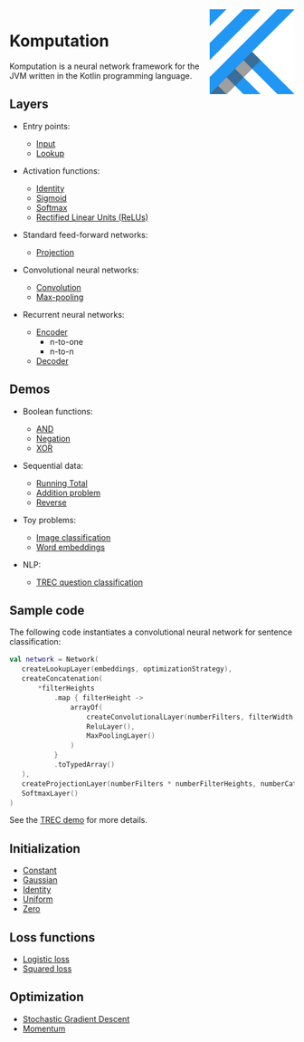 <img src="Logo.jpg" align="right" height="150" width="150" />

# Komputation

Komputation is a neural network framework for the JVM written in the Kotlin programming language.

## Layers

- Entry points:
  - [Input](./src/main/kotlin/shape/komputation/layers/entry/InputLayer.kt)
  - [Lookup](./src/main/kotlin/shape/komputation/layers/entry/LookupLayer.kt)

- Activation functions:
  - [Identity](./src/main/kotlin/shape/komputation/layers/feedforward/IdentityLayer.kt)
  - [Sigmoid](./src/main/kotlin/shape/komputation/layers/feedforward/activation/SigmoidLayer.kt)
  - [Softmax](./src/main/kotlin/shape/komputation/layers/feedforward/activation/SoftmaxLayer.kt)
  - [Rectified Linear Units (ReLUs)](./src/main/kotlin/shape/komputation/layers/feedforward/activation/ReluLayer.kt)

- Standard feed-forward networks:
  - [Projection](./src/main/kotlin/shape/komputation/layers/feedforward/projection/ProjectionLayer.kt)

- Convolutional neural networks:
  - [Convolution](./src/main/kotlin/shape/komputation/layers/feedforward/convolution/ConvolutionalLayer.kt)
  - [Max-pooling](./src/main/kotlin/shape/komputation/layers/feedforward/convolution/MaxPoolingLayer.kt)

- Recurrent neural networks:
  - [Encoder](./src/main/kotlin/shape/komputation/layers/recurrent/Encoder.kt)
    - n-to-one
    - n-to-n
  - [Decoder](./src/main/kotlin/shape/komputation/layers/recurrent/Decoder.kt)

## Demos

- Boolean functions:
  - [AND](./src/main/kotlin/shape/komputation/demos/AndSigmoid.kt)
  - [Negation](./src/main/kotlin/shape/komputation/demos/Negation.kt)
  - [XOR](./src/main/kotlin/shape/komputation/demos/Xor.kt)

- Sequential data:
  - [Running Total](./src/main/kotlin/shape/komputation/demos/RunningTotal.kt)
  - [Addition problem](./src/main/kotlin/shape/komputation/demos/AdditionProblem.kt)
  - [Reverse](./src/main/kotlin/shape/komputation/demos/Reverse.kt)

- Toy problems:
  - [Image classification](./src/main/kotlin/shape/komputation/demos/LineDemo.kt)
  - [Word embeddings](./src/main/kotlin/shape/komputation/demos/Embeddings.kt)

- NLP:
  - [TREC question classification](./src/main/kotlin/shape/komputation/demos/TREC.kt)

## Sample code

The following code instantiates a convolutional neural network for sentence classification:

 ```kotlin
val network = Network(
    createLookupLayer(embeddings, optimizationStrategy),
    createConcatenation(
        *filterHeights
            .map { filterHeight ->
                arrayOf(
                    createConvolutionalLayer(numberFilters, filterWidth, filterHeight, initializationStrategy, optimizationStrategy),
                    ReluLayer(),
                    MaxPoolingLayer()
                )
            }
            .toTypedArray()
    ),
    createProjectionLayer(numberFilters * numberFilterHeights, numberCategories, initializationStrategy, optimizationStrategy),
    SoftmaxLayer()
)
```

See the [TREC demo](./src/main/kotlin/shape/komputation/demos/TREC.kt) for more details.

## Initialization

- [Constant](./src/main/kotlin/shape/komputation/initialization/ConstantInitialization.kt)
- [Gaussian](./src/main/kotlin/shape/komputation/initialization/GaussianInitialization.kt)
- [Identity](./src/main/kotlin/shape/komputation/initialization/IdentityInitialization.kt)
- [Uniform](./src/main/kotlin/shape/komputation/initialization/UniformInitialization.kt)
- [Zero](./src/main/kotlin/shape/komputation/initialization/ZeroInitialization.kt)

## Loss functions

- [Logistic loss](./src/main/kotlin/shape/komputation/loss/LogisticLoss.kt)
- [Squared loss](./src/main/kotlin/shape/komputation/loss/SquaredLoss.kt)

## Optimization

- [Stochastic Gradient Descent](./src/main/kotlin/shape/komputation/optimization/StochasticGradientDescent.kt)
- [Momentum](./src/main/kotlin/shape/komputation/optimization/Momentum.kt)
